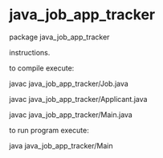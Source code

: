 # java_job_app_tracker
package java_job_app_tracker

instructions.

to compile execute:

javac java_job_app_tracker/Job.java

javac java_job_app_tracker/Applicant.java

javac java_job_app_tracker/Main.java

to run program execute:

java java_job_app_tracker/Main
